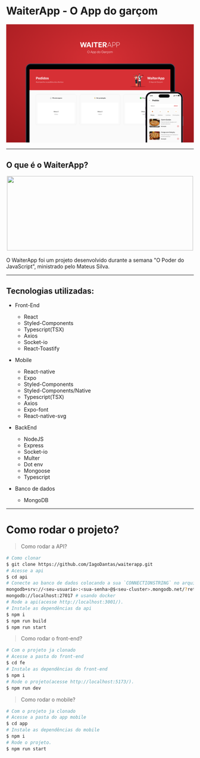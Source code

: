 # WaiterApp - O App do garçom

![image](ast/capa.png)
<hr/>

## O que é o WaiterApp?
<p align="center">
<img src="" width="500" height="200">

O WaiterApp foi um projeto desenvolvido durante a semana "O Poder do JavaScript", ministrado pelo Mateus Silva.
</p>
<hr/>


## Tecnologias utilizadas:
* Front-End

  * React
  * Styled-Components
  * Typescript(TSX)
  * Axios
  * Socket-io
  * React-Toastify
  
* Mobile

  * React-native
  * Expo
  * Styled-Components
  * Styled-Components/Native
  * Typescript(TSX)
  * Axios
  * Expo-font
  * React-native-svg
  
* BackEnd

  * NodeJS
  * Express
  * Socket-io
  * Multer
  * Dot env
  * Mongoose
  * Typescript
  
* Banco de dados

  * MongoDB
 <hr/>
 
# Como rodar o projeto?

> Como rodar a API?
```bash
# Como clonar
$ git clone https://github.com/IagoDantas/waiterapp.git
# Acesse a api
$ cd api
# Conecte ao banco de dados colocando a sua `CONNECTIONSTRING` no arquivo `.env`
mongodb+srv://<seu-usuario>:<sua-senha>@$<seu-cluster>.mongodb.net/?retryWrites=true&w=majority # caso for usar atlas mongoose
mongodb://localhost:27017 # usando docker
# Rode a api(acesse http://localhost:3001/).
# Instale as dependências da api
$ npm i
$ npm run build
$ npm run start
```

>Como rodar o front-end?
```bash
# Com o projeto ja clonado
# Acesse a pasta do front-end
$ cd fe
# Instale as dependências do front-end
$ npm i
# Rode o projeto(acesse http://localhost:5173/).
$ npm run dev
```
>Como rodar o mobile?
```bash
# Com o projeto ja clonado
# Acesse a pasta do app mobile
$ cd app
# Instale as dependências do mobile
$ npm i
# Rode o projeto.
$ npm run start
```

